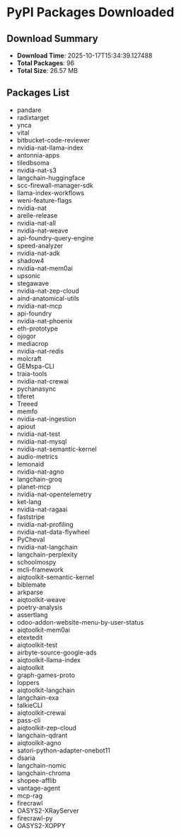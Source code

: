 # PyPI Packages Downloaded

## Download Summary
- **Download Time**: 2025-10-17T15:34:39.127488
- **Total Packages**: 96
- **Total Size**: 26.57 MB

## Packages List
- pandare
- radixtarget
- ynca
- vital
- bitbucket-code-reviewer
- nvidia-nat-llama-index
- antonnia-apps
- tiledbsoma
- nvidia-nat-s3
- langchain-huggingface
- scc-firewall-manager-sdk
- llama-index-workflows
- weni-feature-flags
- nvidia-nat
- arelle-release
- nvidia-nat-all
- nvidia-nat-weave
- api-foundry-query-engine
- speed-analyzer
- nvidia-nat-adk
- shadow4
- nvidia-nat-mem0ai
- upsonic
- stegawave
- nvidia-nat-zep-cloud
- aind-anatomical-utils
- nvidia-nat-mcp
- api-foundry
- nvidia-nat-phoenix
- eth-prototype
- ojogor
- mediacrop
- nvidia-nat-redis
- molcraft
- GEMspa-CLI
- traia-tools
- nvidia-nat-crewai
- pychanasync
- tiferet
- Treeed
- memfo
- nvidia-nat-ingestion
- apiout
- nvidia-nat-test
- nvidia-nat-mysql
- nvidia-nat-semantic-kernel
- audio-metrics
- lemonaid
- nvidia-nat-agno
- langchain-groq
- planet-mcp
- nvidia-nat-opentelemetry
- ket-lang
- nvidia-nat-ragaai
- faststripe
- nvidia-nat-profiling
- nvidia-nat-data-flywheel
- PyCheval
- nvidia-nat-langchain
- langchain-perplexity
- schoolmospy
- mcli-framework
- aiqtoolkit-semantic-kernel
- biblemate
- arkparse
- aiqtoolkit-weave
- poetry-analysis
- assertlang
- odoo-addon-website-menu-by-user-status
- aiqtoolkit-mem0ai
- etextedit
- aiqtoolkit-test
- airbyte-source-google-ads
- aiqtoolkit-llama-index
- aiqtoolkit
- graph-games-proto
- loppers
- aiqtoolkit-langchain
- langchain-exa
- talkieCLI
- aiqtoolkit-crewai
- pass-cli
- aiqtoolkit-zep-cloud
- langchain-qdrant
- aiqtoolkit-agno
- satori-python-adapter-onebot11
- dsaria
- langchain-nomic
- langchain-chroma
- shopee-afflib
- vantage-agent
- mcp-rag
- firecrawl
- OASYS2-XRayServer
- firecrawl-py
- OASYS2-XOPPY
